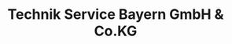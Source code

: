---
title: "Technik Service Bayern GmbH & Co.KG"
url: /alling/technik-service-bayern-gmbh-und-co-kg/
shop: Elektronik
---